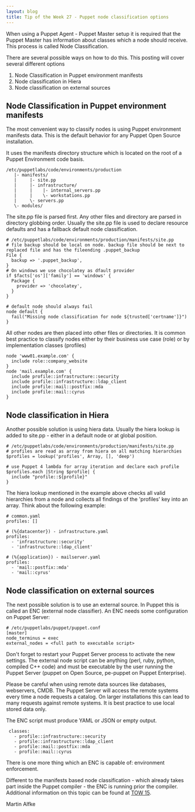 ```yaml
---
layout: blog
title: Tip of the Week 27 - Puppet node classification options
---
```


When using a Puppet Agent - Puppet Master setup it is required that the Puppet Master has information about classes which a node should receive.
This process is called Node Classification.

There are several possible ways on how to do this. This posting will cover several different options

1. Node Classification in Puppet environment manifests
1. Node classification in Hiera
1. Node classification on external sources

## Node Classification in Puppet environment manifests

The most cenvenient way to classify nodes is using Puppet environment manifests data.
This is the default behavior for any Puppet Open Source installation.

It uses the manifests directory structure which is located on the root of a Puppet Environment code basis.

    /etc/puppetlabs/code/environments/production
       |- manifests/
       |     |- site.pp
       |     |- infrastructure/
       |     |    |- internal_servers.pp
       |     |    \- workstations.pp
       |     \- servers.pp
       \- modules/

The site.pp file is parsed first. Any other files and directory are parsed in directory globbing order.
Usually the site.pp file is used to declare resource defaults and has a fallback default node classification.

    # /etc/puppetlabs/code/environments/production/manifests/site.pp
    # file backup should be local on node. backup file should be next to replaced file and has the fileending .puppet_backup
    File {
      backup => '.puppet_backup',
    }
    # On windows we use chocolatey as dfault provider
    if $facts['os']['family'] == 'windows' {
      Package {
        provider => 'chocolatey',
      }
    }

    # default node should always fail
    node default {
      fail("Missing node classification for node ${trusted['certname']}")
    }

All other nodes are then placed into other files or directories.
It is common best practice to classify nodes either by their business use case (role) or by implementation classes (profiles)

    node 'www01.example.com' {
      include role::company_website
    }
    node 'mail.example.com' {
      include profile::infrastructure::security
      include profile::infrastructure::ldap_client
      include profile::mail::postfix::mda
      include profile::mail::cyrus
    }

## Node classification in Hiera

Another possible solution is using hiera data. Usually the hiera lookup is added to site.pp - either in a default node or at global position.

    # /etc/puppetlabs/code/environments/production/manifests/site.pp
    # profiles are read as array from hiera on all matching hierarchies
    $profiles = lookup('profiles', Array, [], 'deep')
    
    # use Puppet 4 lambda for array iteration and declare each profile
    $profiles.each |String $profile| {
      include "profile::${profile}"
    }

The hiera lookup mentioned in the example above checks all valid hierarchies from a node and collects all findings of the 'profiles' key into an array.
Think about the following example:

    # common.yaml
    profiles: []

    # (%{datacenter}) - infrastructure.yaml
    profiles:
      - 'infrastructure::security'
      - 'infrastructure::ldap_client'
    
    # (%{application}) - mailserver.yaml
    profiles:
      - 'mail::postfix::mda'
      - 'mail::cyrus'

## Node classification on external sources

The next possible solution is to use an external source. In Puppet this is called an ENC (external node classifier).
An ENC needs some configuration on Puppet Server:

    # /etc/puppetlabs/puppet/puppet.conf
    [master]
    node_terminus = exec
    external_nodes = <full path to executable script>

Don't forget to restart your Puppet Server process to activate the new settings.
The external node script can be anything (perl, ruby, python, compiled C++ code) and must be executable by the user running the Puppet Server (puppet on Open Source, pe-puppet on Puppet Enterprise).

Please be careful when using remote data sources like databases, webservers, CMDB. The Puppet Server will access the remote systems every time a node requests a catalog. On larger installations this can lead to many requests against remote systems. It is best practice to use local stored data only.

The ENC script must produce YAML or JSON or empty output.

     classes:
       - profile::infrastructure::security
       - profile::infrastructure::ldap_client
       - profile::mail::postfix::mda
       - profile::mail::cyrus

There is one more thing which an ENC is capable of: environment enforcement.

Different to the manifests based node classification - which already takes part inside the Puppet compiler - the ENC is running prior the compiler.
Additional information on this topic can be found at [TOW 15](http://www.example42.com/2017/04/10/environment-enforcement/).

Martin Alfke
